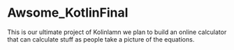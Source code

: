 # Awsome_KotlinFinal
This is our ultimate project of Kolinlamn 
we plan to build an online calculator that can calculate stuff as people take a picture of the equations.
